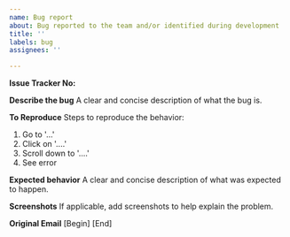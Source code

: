 ```yaml
---
name: Bug report
about: Bug reported to the team and/or identified during development
title: ''
labels: bug
assignees: ''

---
```


**Issue Tracker No:**

**Describe the bug**
A clear and concise description of what the bug is.

**To Reproduce**
Steps to reproduce the behavior:
1. Go to '...'
2. Click on '....'
3. Scroll down to '....'
4. See error

**Expected behavior**
A clear and concise description of what was expected to happen.

**Screenshots**
If applicable, add screenshots to help explain the problem.

**Original Email**
[Begin]
[End]
